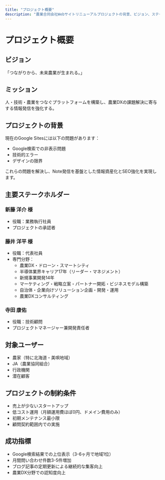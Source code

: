 ```yaml
---
title: "プロジェクト概要"
description: "農業合同会社Webサイトリニューアルプロジェクトの背景、ビジョン、ステークホルダー、成功指標についてまとめた概要文書"
---
```


# プロジェクト概要

## ビジョン
「つながりから、未来農業が生まれる。」

## ミッション
人・技術・農業をつなぐプラットフォームを構築し、農業DXの課題解決に寄与する情報発信を強化する。

## プロジェクトの背景
現在のGoogle Sitesには以下の問題があります：
- Google検索での非表示問題
- 技術的エラー
- デザインの限界

これらの問題を解決し、Note発信を基盤とした情報資産化とSEO強化を実現します。

## 主要ステークホルダー

### 新藤 洋介 様
- 役職：業務執行社員
- プロジェクトの承認者

### 藤井 洋平 様
- 役職：代表社員
- 専門分野：
  - 農業DX・ドローン・スマートシティ
  - 半導体業界キャリア17年（リーダー・マネジメント）
  - 新規事業開発14年
  - マーケティング・戦略立案・パートナー開拓・ビジネスモデル構築
  - 自治体・企業向けソリューション企画・開発・運用
  - 農業DXコンサルティング

### 寺田 康佑
- 役職：技術顧問
- プロジェクトマネージャー兼開発責任者

## 対象ユーザー
- 農家（特に北海道・美唄地域）
- JA（農業協同組合）
- 行政機関
- 潜在顧客

## プロジェクトの制約条件
- 売上が少ないスタートアップ
- 低コスト運用（月額運用費ほぼ0円、ドメイン費用のみ）
- 初期メンテナンス最小限
- 顧問契約範囲内での実施

## 成功指標
- Google検索結果での上位表示（3-6ヶ月で地域1位）
- 月間問い合わせ件数3-5件増加
- ブログ記事の定期更新による継続的な集客向上
- 農業DX分野での認知度向上
